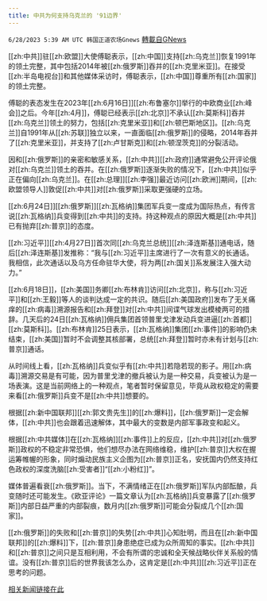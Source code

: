 ```yaml
---
title: 中共为何支持乌克兰的 '91边界'
---
```

`6/28/2023 5:39 AM UTC 韩国正道农场Gnews` [轉載自GNews](https://gnews.org/articles/1418898)

[[zh:中共]]驻[[zh:欧盟]]大使傅聪表示，[[zh:中国]]支持[[zh:乌克兰]]恢复1991年的领土完整，其中包括2014年被[[zh:俄罗斯]]吞并的[[zh:克里米亚]]。在接受[[zh:半岛电视台]]和其他媒体采访时，傅聪表示，[[zh:中国]]尊重所有[[zh:国家]]的领土完整。

傅聪的表态发生在2023年[[zh:6月16日]][[zh:布鲁塞尔]]举行的中欧商业[[zh:峰会]]之后。今年[[zh:4月]]，傅聪已经表示[[zh:北京]]不承认[[zh:莫斯科]]吞并[[zh:乌克兰]]领土的努力，包括[[zh:克里米亚]]和[[zh:顿巴斯地区]]。[[zh:乌克兰]]自1991年从[[zh:苏联]]独立以来，一直面临[[zh:俄罗斯]]的侵略，2014年吞并了[[zh:克里米亚]]，并支持了[[zh:卢甘斯克]]和[[zh:顿涅茨克]]的分裂活动。

因和[[zh:俄罗斯]]的亲密和敏感关系，[[zh:中共]][[zh:政府]]通常避免公开评论俄对[[zh:乌克兰]]领土的吞并。在[[zh:俄罗斯]]逐渐失败的情况下，[[zh:中共]]似乎正在偏向[[zh:乌克兰]]。在[[zh:总理]][[zh:李强]]最近访问[[zh:欧洲]]期间，[[zh:欧盟领导人]]敦促[[zh:中共]]对[[zh:俄罗斯]]采取更强硬的立场。

[[zh:6月24日]][[zh:俄罗斯]][[zh:瓦格纳]]集团军兵变一度成为国际热点，有传言说[[zh:瓦格纳]]兵变得到[[zh:中共]]的支持。持这种观点的原因大概是[[zh:中共]]已有抛弃[[zh:普京]]的态度。

[[zh:习近平]][[zh:4月27日]]首次同[[zh:乌克兰总统]][[zh:泽连斯基]]通电话，随后[[zh:泽连斯基]]发推称：“我与[[zh:习近平]]主席进行了一次有意义的长通话。我相信，此次通话以及乌方任命驻华大使，将为两[[zh:国关]]系发展注入强大动力。”

[[zh:6月18日]]，[[zh:美国]]务卿[[zh:布林肯]]访问[[zh:北京]]，称与[[zh:习近平]]和[[zh:王毅]]等人的谈判达成一定的共识。随后[[zh:美国政府]]发布了无关痛痒的[[zh:病毒]]溯源报告和[[zh:拜登]]对[[zh:中共]]间谍气球发出模棱两可的措辞。几天后的24日[[zh:瓦格纳]]佣兵集团首领普里戈津发动兵变进逼[[zh:首都]][[zh:莫斯科]]。[[zh:布林肯]]25日表示，[[zh:瓦格纳]]集团[[zh:事件]]的影响仍未结束，[[zh:美国]]暂时不会调整其核部署，总统[[zh:拜登]]暂时亦未有计划与[[zh:普京]]通话。

从时间线上看，[[zh:瓦格纳]]兵变似乎有[[zh:中共]]若隐若现的影子。用[[zh:病毒]]溯源交易是有可能，因为普里戈津的撤兵被认为是一种交易，兵变被认为是一场表演。这是当前网络上的一种观点，笔者暂时保留意见，毕竟从政权稳定的需要来看[[zh:俄罗斯]]兵变不是[[zh:中共]]想要的。

根据[[zh:新中国联邦]][[zh:郭文贵先生]]的[[zh:爆料]]，[[zh:俄罗斯]]一定会解体，[[zh:中共]]也会跟着迅速解体，其中最大的变数是内部军事政变和起义。

根据[[zh:中共媒体]]在[[zh:瓦格纳]][[zh:事件]]上的反应，[[zh:中共]]对[[zh:俄罗斯]]政权的不稳定非常恐惧，他们想尽办法在网络维稳，维护[[zh:普京]]大权在握运筹帷幄的形象，同时煽动民族主义企图为[[zh:普京]]正名，安抚国内仍然支持红色政权的深度洗脑[[zh:受害者]]“[[zh:小粉红]]”。

媒体普遍看衰[[zh:俄罗斯]]。当下，不满情绪正在[[zh:俄罗斯]]军队内部酝酿，兵变随时还可能发生。《欧亚评论》一篇文章认为[[zh:瓦格纳]]兵变暴露了[[zh:俄罗斯]]内部日益严重的内部裂痕，数月内[[zh:俄罗斯]]可能会分裂成几个[[zh:国家]]。

[[zh:俄罗斯]]的失败和[[zh:普京]]的失势[[zh:中共]]心知肚明，而且在[[zh:新中国联邦]]的[[zh:爆料]]下，[[zh:普京]]身患绝症已成为众所周知的事实。[[zh:中共]]和[[zh:普京]]之间只是互相利用，不会有所谓的忠诚和全天候战略伙伴关系般的情谊。没有[[zh:普京]]后的世界我该怎么办，这肯定是[[zh:中共]][[zh:习近平]]正在思考的问题。

[相关新闻链接在此](https://www.aljazeera.com/news/2023/6/27/dont-see-why-not-china-envoy-on-backing-ukraines-91-borders)
